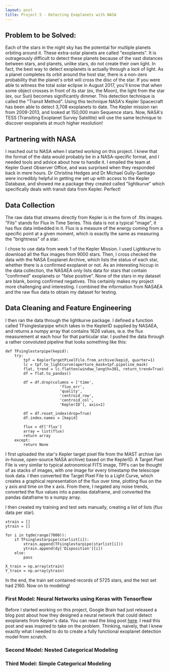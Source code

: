 ```yaml
---
layout: post
title: Project 5 - Detecting Exoplanets with NASA
---
```


## Problem to be Solved:
Each of the stars in the night sky has the potential for multiple planets orbiting around it. These extra-solar planets are called "exoplanets". It is outrageously difficult to detect these planets because of the vast distances between stars, and planets, unlike stars, do not create their own light. In fact, the best way to detect exoplanets is actually through a *lack* of light. As a planet completes its orbit around the host star, there is a non-zero probability that the planet's orbit will cross the disc of the star. If you were able to witness the total solar eclipse in August 2017, you'll know that when some object crosses in front of its star (ex, the Moon), the light from the star (ex, our Sun) becomes significantly dimmer. This detection technique is called the "Transit Method". Using this technique NASA's Kepler Spacecraft has been able to detect 3,708 exoplanets to date. The Kepler mission ran from 2009-2013, and looked at 150,000 main Sequence stars. Now, NASA's TESS (Transiting Exoplanet Survey Satellite) will use the same technique to discover exoplanets at much higher resolution!

## Partnering with NASA
I reached out to NASA when I started working on this project. I knew that the format of the data would probably be in a NASA-specific format, and I needed tools and advice about how to handle it. I emailed the team at Kepler Guest Observer Office, and was surprised when they responded back in mere hours. Dr Christina Hedges and Dr Michael Gully-Santiago were incredibly helpful in getting me set up with access to the Kepler Database, and showed me a package they created called "lightkurve" which specifically deals with transit data from Kepler. Perfect! 

## Data Collection
The raw data that streams directly from Kepler is in the form of .fits images. "Fits" stands for Flux In Time Series. This data is not a typical "image", it has flux data imbedded in it. Flux is a measure of the energy coming from a specific point at a given moment, which is exactly the same as measuring the "brightness" of a star. 

I chose to use data from week 1 of the Kepler Mission. I used Lightkurve to download all the flux images from 9000 stars. Then, I cross checked the data with the NASA Exoplanet Archive, which lists the status of each star, whether there is a confirmed exoplanet or not. As an interesting hiccup in the data collection, the NASAEA only lists data for stars that contain "confirmed" exoplanets or "false positive". None of the stars in my dataset are blank, boring confirmed negatives. This certainly makes my project more challenging and interesting. I combined the information from NASAEA and the raw flux data to obtain my dataset for testing.  

## Data Cleaning and Feature Engineering
I then ran the data through the lightkurve package. I defined a function called TFsinglestarpipe which takes in the KeplerID supplied by NASAEA, and returns a numpy array that contains 1626 values, ie.e. the flux measurement at each hour for that particular star. I pushed the data through a rather convoluted pipeline that looks something like this:
```
def TFsinglestarpipe(kepid):
    try:
        tpf = KeplerTargetPixelFile.from_archive(kepid, quarter=1)  
        lc = tpf.to_lightcurve(aperture_mask=tpf.pipeline_mask)
        flat, trend = lc.flatten(window_length=301, return_trend=True)
        df = flat.to_pandas()
    
        df = df.drop(columns = ['time', 
                        'flux_err', 
                        'quality', 
                        'centroid_row', 
                        'centroid_col',
                        'KeplerID'], axis=1)
    
        df = df.reset_index(drop=True)
        df.index.names = [kepid]
    
        flux = df['flux']
        array = list(flux)
        return array
    except:
        return None
```
I first uploaded the star's Kepler target pixel file from the MAST archive (an in-house, open-source NASA archive) based on the KeplerID. A Target Pixel File is very similar to typical astronomical FITS image, TPFs can be thought of as stacks of images, with one image for every timestamp the telescope took data. I then converted the Target Pixel File to a Light Curve, which creates a graphical representation of the flux over time, plotting flux on the y axis and time on the x axis. From there, I negated any noise trends, converted the flux values into a pandas dataframe, and converted the pandas dataframe to a numpy array.  

I then created my training and test sets manually, creating a list of lists (flux data per star).
```
xtrain = []
ytrain = []

for i in tqdm(range(7000)):
    if TFsinglestarpipe(starlist[i]):
        xtrain.append(TFsinglestarpipe(starlist[i]))
        ytrain.append(dy['Disposition'][i])
    else:
        pass

X_train = np.array(xtrain)
Y_train = np.array(ytrain)
```
In the end, the train set contained records of 5725 stars, and the test set had 2160.
Now on to modeling!

### First Model: Neural Networks using Keras with Tensorflow
Before I started working on this project, Google Brain had just released a blog post about how they designed a neural network that could detect exoplanets from Kepler's data. You can read the blog post [here](https://research.googleblog.com/2018/03/open-sourcing-hunt-for-exoplanets.html). I read this post and was inspired to take on the problem. Thinking, naively, that I knew exactly what I needed to do to create a fully functional exoplanet detection model from scratch.  

### Second Model: Nested Categorical Modeling

### Third Model: Simple Categorical Modeling
